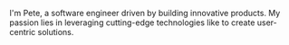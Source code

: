I'm Pete, a software engineer driven by building innovative products. My passion lies in leveraging cutting-edge technologies like to create user-centric solutions.



<!---
petewilburn/petewilburn is a ✨ special ✨ repository because its `README.md` (this file) appears on your GitHub profile.
You can click the Preview link to take a look at your changes.
--->
